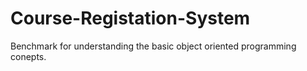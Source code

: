 # Course-Registation-System
Benchmark for understanding the basic object oriented programming conepts.
